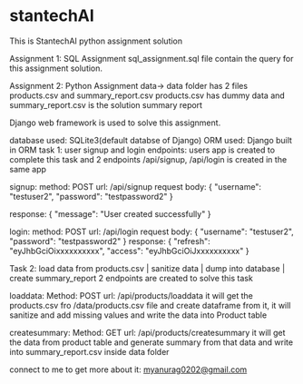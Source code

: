 # stantechAI
This is StantechAI python assignment solution

Assignment 1: SQL Assignment
sql_assignment.sql file contain the query for this assignment solution.

Assignment 2: Python Assignment
data-> data folder has 2 files products.csv and summary_report.csv
products.csv has dummy data and summary_report.csv is the solution summary report


Django web framework is used to solve this assignment.

database used: SQLite3(default databse of Django)
ORM used: Django built in ORM
task 1: user signup and login endpoints:
users app is created to complete this task and 2 endpoints /api/signup, /api/login is created in the same app

signup:
method: POST
url: /api/signup
request body:
{
    "username": "testuser2",
    "password": "testpassword2"
}

response:
{
    "message": "User created successfully"
}

login:
method: POST
url: /api/login
request body:
{
    "username": "testuser2",
    "password": "testpassword2"
}
response:
{
    "refresh": "eyJhbGciOixxxxxxxxxx",
    "access": "eyJhbGciOiJxxxxxxxxxx"
}

Task 2: load data from products.csv | sanitize data | dump into database | create summary_report
2 endpoints are created to solve this task

loaddata:
Method: POST
url: /api/products/loaddata
it will get the products.csv fro /data/products.csv file and create dataframe from it,
it will sanitize and add missing values and write the data into Product table

createsummary:
Method: GET
url: /api/products/createsummary
it will get the data from product table and generate summary from that data and write into summary_report.csv inside data folder

connect to me to get more about it:
myanurag0202@gmail.com